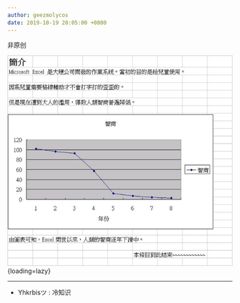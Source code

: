 ```yaml
---
author: geezmolycos
date: 2019-10-19 20:05:00 +0800
---
```


非原创

![](/images/qq-zone/2019-10-19-excel.jpg){loading=lazy}

---

- Yhkrbisツ : 冷知识
